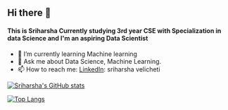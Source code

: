 ## Hi there 👋
#### This is Sriharsha Currently studying 3rd year CSE with Specialization in data Science and I'm an aspiring Data Scientist


- 🌱 I’m currently learning Machine learning
- 💬 Ask me about Data Science, Machine Learning.
- 📫 How to reach me: 
    [LinkedIn](https://www.linkedin.com/in/sriharsha-velicheti-0794351b2/): sriharsha velicheti
    

[![Sriharsha's GitHub stats](https://github-readme-stats.vercel.app/api?username=sriharsha8991)](https://github.com/anuraghazra/github-readme-stats)


[![Top Langs](https://github-readme-stats.vercel.app/api/top-langs/?username=sriharsha8991&layout=compact)](https://github.com/anuraghazra/github-readme-stats)
 
